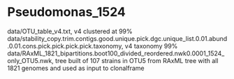 # Pseudomonas_1524
data/OTU_table_v4.txt, v4 clustered at 99%
data/stability_copy.trim.contigs.good.unique.pick.dgc.unique_list.0.01.abund.0.01.cons.pick.pick.pick.pick.taxonomy, v4 taxonomy 99%
data/RAxML_1821_bipartitions.boot100_divided_reordered.nwk0.0001_1524_only_OTU5.nwk, tree built of 107 strains in OTU5 from RAxML tree with all 1821 genomes and used as input to clonalframe
